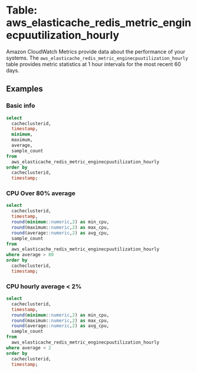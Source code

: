 # Table: aws_elasticache_redis_metric_enginecpuutilization_hourly

Amazon CloudWatch Metrics provide data about the performance of your systems.  The `aws_elasticache_redis_metric_enginecpuutilization_hourly` table provides metric statistics at 1 hour intervals for the most recent 60 days.


## Examples


### Basic info

```sql
select
  cacheclusterid,
  timestamp,
  minimum,
  maximum,
  average,
  sample_count
from
  aws_elasticache_redis_metric_enginecpuutilization_hourly
order by
  cacheclusterid,
  timestamp;
```



### CPU Over 80% average

```sql
select
  cacheclusterid,
  timestamp,
  round(minimum::numeric,2) as min_cpu,
  round(maximum::numeric,2) as max_cpu,
  round(average::numeric,2) as avg_cpu,
  sample_count
from
  aws_elasticache_redis_metric_enginecpuutilization_hourly
where average > 80
order by
  cacheclusterid,
  timestamp;
```

### CPU hourly average < 2%

```sql
select
  cacheclusterid,
  timestamp,
  round(minimum::numeric,2) as min_cpu,
  round(maximum::numeric,2) as max_cpu,
  round(average::numeric,2) as avg_cpu,
  sample_count
from
  aws_elasticache_redis_metric_enginecpuutilization_hourly
where average < 2
order by
  cacheclusterid,
  timestamp;
```